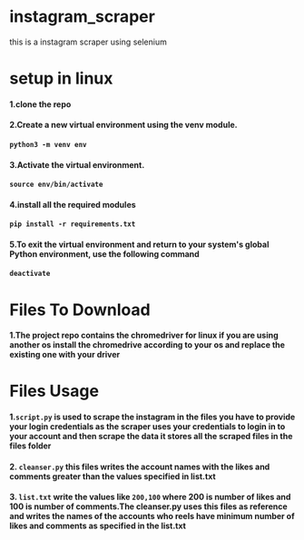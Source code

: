 # instagram_scraper
this is a instagram scraper using selenium

# setup in linux
#### 1.clone the repo
#### 2.Create a new virtual environment using the venv module.
#### `python3 -m venv env`
#### 3.Activate the virtual environment.
#### `source env/bin/activate`
#### 4.install all the required modules
#### `pip install -r requirements.txt`
#### 5.To exit the virtual environment and return to your system's global Python environment, use the following command
#### `deactivate`

# Files To Download
#### 1.The project repo contains the chromedriver for linux if you are using another os install the chromedrive according to your os and replace the existing one with your driver

# Files Usage
#### 1.`script.py` is used to scrape the instagram in the files you have to provide your login credentials as the scraper uses your credentials to login in to your account and then scrape the data it stores all the scraped files in the files folder
#### 2. `cleanser.py` this files writes the account names with the likes and comments greater than the values specified in list.txt
#### 3. `list.txt` write the values like `200,100` where 200 is number of likes and 100 is number of comments.The cleanser.py uses this files as reference and writes the names of the accounts who reels have minimum number of likes and comments as specified in the list.txt
